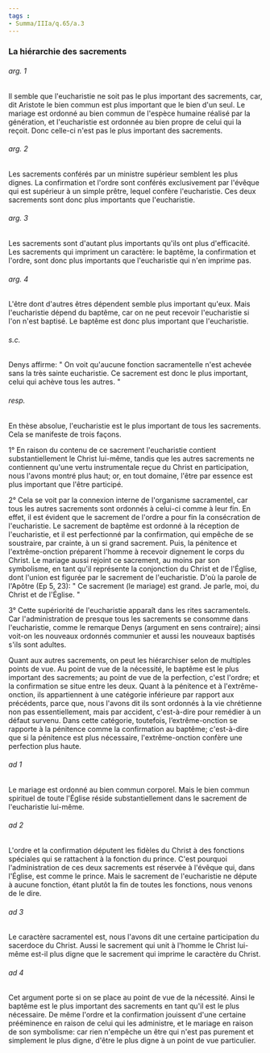 ```yaml
---
tags : 
- Summa/IIIa/q.65/a.3
---
```


### La hiérarchie des sacrements

###### arg. 1
Il semble que l'eucharistie ne soit pas le plus important des sacrements, car, dit Aristote le bien commun est plus important que le bien d'un seul. Le mariage est ordonné au bien commun de l'espèce humaine réalisé par la génération, et l'eucharistie est ordonnée au bien propre de celui qui la reçoit. Donc celle-ci n'est pas le plus important des sacrements. 

###### arg. 2
Les sacrements conférés par un ministre supérieur semblent les plus dignes. La confirmation et l'ordre sont conférés exclusivement par l'évêque qui est supérieur à un simple prêtre, lequel confère l'eucharistie. Ces deux sacrements sont donc plus importants que l'eucharistie. 

###### arg. 3
Les sacrements sont d'autant plus importants qu'ils ont plus d'efficacité. Les sacrements qui impriment un caractère: le baptême, la confirmation et l'ordre, sont donc plus importants que l'eucharistie qui n'en imprime pas. 

###### arg. 4
L'être dont d'autres êtres dépendent semble plus important qu'eux. Mais l'eucharistie dépend du baptême, car on ne peut recevoir l'eucharistie si l'on n'est baptisé. Le baptême est donc plus important que l'eucharistie. 

###### s.c.
Denys affirme: " On voit qu'aucune fonction sacramentelle n'est achevée sans la très sainte eucharistie. Ce sacrement est donc le plus important, celui qui achève tous les autres. " 

###### resp.
En thèse absolue, l'eucharistie est le plus important de tous les sacrements. Cela se manifeste de trois façons. 

1° En raison du contenu de ce sacrement l'eucharistie contient substantiellement le Christ lui-même, tandis que les autres sacrements ne contiennent qu'une vertu instrumentale reçue du Christ en participation, nous l'avons montré plus haut; or, en tout domaine, l'être par essence est plus important que l'être participé. 

2° Cela se voit par la connexion interne de l'organisme sacramentel, car tous les autres sacrements sont ordonnés à celui-ci comme à leur fin. En effet, il est évident que le sacrement de l'ordre a pour fin la consécration de l'eucharistie. Le sacrement de baptême est ordonné à la réception de l'eucharistie, et il est perfectionné par la confirmation, qui empêche de se soustraire, par crainte, à un si grand sacrement. Puis, la pénitence et l'extrême-onction préparent l'homme à recevoir dignement le corps du Christ. Le mariage aussi rejoint ce sacrement, au moins par son symbolisme, en tant qu'il représente la conjonction du Christ et de l'Église, dont l'union est figurée par le sacrement de l'eucharistie. D'où la parole de l'Apôtre (Ep 5, 23): " Ce sacrement (le mariage) est grand. Je parle, moi, du Christ et de l'Église. " 

3° Cette supériorité de l'eucharistie apparaît dans les rites sacramentels. Car l'administration de presque tous les sacrements se consomme dans l'eucharistie, comme le remarque Denys (argument en sens contraire); ainsi voit-on les nouveaux ordonnés communier et aussi les nouveaux baptisés s'ils sont adultes. 

Quant aux autres sacrements, on peut les hiérarchiser selon de multiples points de vue. Au point de vue de la nécessité, le baptême est le plus important des sacrements; au point de vue de la perfection, c'est l'ordre; et la confirmation se situe entre les deux. Quant à la pénitence et à l'extrême-onction, ils appartiennent à une catégorie inférieure par rapport aux précédents, parce que, nous l'avons dit ils sont ordonnés à la vie chrétienne non pas essentiellement, mais par accident, c'est-à-dire pour remédier à un défaut survenu. Dans cette catégorie, toutefois, l’extrême-onction se rapporte à la pénitence comme la confirmation au baptême; c'est-à-dire que si la pénitence est plus nécessaire, l'extrême-onction confère une perfection plus haute. 

###### ad 1
Le mariage est ordonné au bien commun corporel. Mais le bien commun spirituel de toute l'Église réside substantiellement dans le sacrement de l'eucharistie lui-même. 

###### ad 2
L'ordre et la confirmation députent les fidèles du Christ à des fonctions spéciales qui se rattachent à la fonction du prince. C'est pourquoi l'administration de ces deux sacrements est réservée à l'évêque qui, dans l'Église, est comme le prince. Mais le sacrement de l'eucharistie ne députe à aucune fonction, étant plutôt la fin de toutes les fonctions, nous venons de le dire. 

###### ad 3
Le caractère sacramentel est, nous l'avons dit une certaine participation du sacerdoce du Christ. Aussi le sacrement qui unit à l'homme le Christ lui-même est-il plus digne que le sacrement qui imprime le caractère du Christ. 

###### ad 4
Cet argument porte si on se place au point de vue de la nécessité. Ainsi le baptême est le plus important des sacrements en tant qu'il est le plus nécessaire. De même l'ordre et la confirmation jouissent d'une certaine prééminence en raison de celui qui les administre, et le mariage en raison de son symbolisme: car rien n'empêche un être qui n'est pas purement et simplement le plus digne, d'être le plus digne à un point de vue particulier. 

